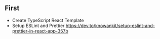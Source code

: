 ## First
- Create TypeScript React Template
- Setup ESLint and Prettier
  https://dev.to/knowankit/setup-eslint-and-prettier-in-react-app-357b